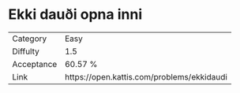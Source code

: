 # Ekki dauði opna inni

<table>
    <tr>
        <td>Category</td>
        <td>Easy</td>
    </tr>
    <tr>
        <td>Diffulty</td>
        <td>1.5</td>
    </tr>
    <tr>
        <td>Acceptance</td>
        <td>60.57 %</td>
    </tr>
    <tr>
        <td>Link</td>
        <td>https://open.kattis.com/problems/ekkidaudi</td>
    </tr>
</table>